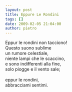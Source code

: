 ```yaml
---
layout: post
title: Eppure Le Rondini
tags: []
date: 2009-02-05 21:04:00
author: pietro
---
```

Eppur le rondini non tacciono!<br/>Questo suono sublime<br/>un rumore celestiale,<br/>niente lampi che le scaccino,<br/>e sono indifferenti alla fine,<br/>solo piogge e il vento sale;<br/><br/>eppur le rondini,<br/>abbracciami sentimi.
